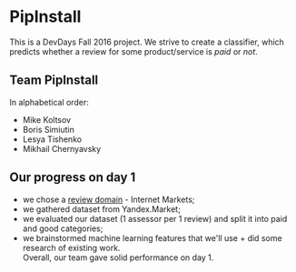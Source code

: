 # PipInstall

This is a DevDays Fall 2016 project. We strive to create a classifier, which predicts whether a review for some product/service is *paid* or *not*.

## Team PipInstall
In alphabetical order:
 - Mike Koltsov
 - Boris Simiutin
 - Lesya Tishenko
 - Mikhail Chernyavsky
 
## Our progress on day 1
 - we chose a [review domain](https://github.com/ItsLastDay/PipInstall/wiki/Choosing-reviews-domain) - Internet Markets;
 - we gathered dataset from Yandex.Market;
 - we evaluated our dataset (1 assessor per 1 review) and split it into paid and good categories;
 - we brainstormed machine learning features that we'll use + did some research of existing work.  
Overall, our team gave solid performance on day 1.
